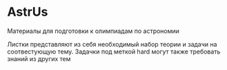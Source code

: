 # AstrUs
Материалы для подготовки к олимпиадам по астрономии

Листки представляют из себя необходимый набор теории и задачи на соотвестующую тему. Задачки под меткой hard могут также требовать знаний из других тем
